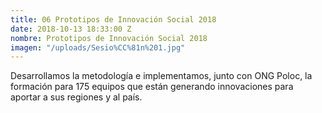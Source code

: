 ```yaml
---
title: 06 Prototipos de Innovación Social 2018
date: 2018-10-13 18:33:00 Z
nombre: Prototipos de Innovación Social 2018
imagen: "/uploads/Sesio%CC%81n%201.jpg"
---
```


Desarrollamos la metodología e implementamos, junto con ONG Poloc, la formación para 175 equipos que están generando innovaciones para aportar a sus regiones y al país. 